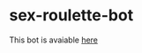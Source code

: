# sex-roulette-bot

This bot is avaiable <a href="https://t.me/SexRouletteBot_bot" target="_blank">here</a>
